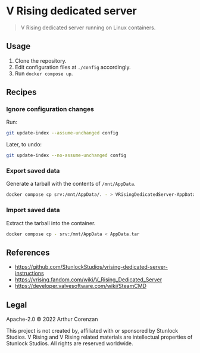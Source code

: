 # V Rising dedicated server

> V Rising dedicated server running on Linux containers.

## Usage

1. Clone the repository.
2. Edit configuration files at `./config` accordingly.
3. Run `docker compose up`.

## Recipes

### Ignore configuration changes

Run:

```sh
git update-index --assume-unchanged config
```

Later, to undo:

```sh
git update-index --no-assume-unchanged config
```

### Export saved data

Generate a tarball with the contents of `/mnt/AppData`.

```sh
docker compose cp srv:/mnt/AppData/. - > VRisingDedicatedServer-AppData-$(date +"%s").tar
```

### Import saved data

Extract the tarball into the container.

```sh
docker compose cp - srv:/mnt/AppData < AppData.tar
```

## References

- <https://github.com/StunlockStudios/vrising-dedicated-server-instructions>
- <https://vrising.fandom.com/wiki/V_Rising_Dedicated_Server>
- <https://developer.valvesoftware.com/wiki/SteamCMD>

## Legal

Apache-2.0 © 2022 Arthur Corenzan

This project is not created by, affiliated with or sponsored by Stunlock Studios. V Rising and V Rising related materials are intellectual properties of Stunlock Studios. All rights are reserved worldwide.
